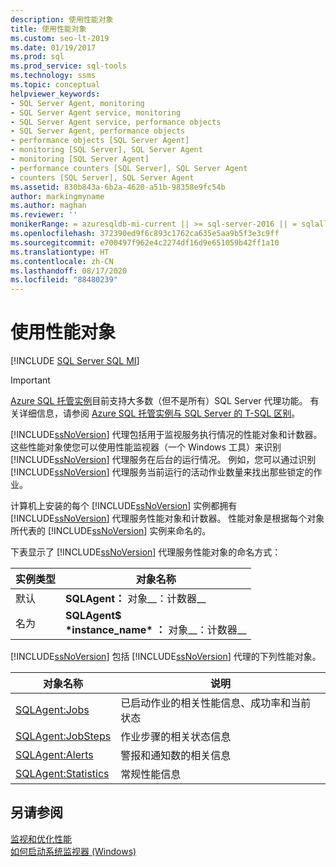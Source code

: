```yaml
---
description: 使用性能对象
title: 使用性能对象
ms.custom: seo-lt-2019
ms.date: 01/19/2017
ms.prod: sql
ms.prod_service: sql-tools
ms.technology: ssms
ms.topic: conceptual
helpviewer_keywords:
- SQL Server Agent, monitoring
- SQL Server Agent service, monitoring
- SQL Server Agent service, performance objects
- SQL Server Agent, performance objects
- performance objects [SQL Server Agent]
- monitoring [SQL Server], SQL Server Agent
- monitoring [SQL Server Agent]
- performance counters [SQL Server], SQL Server Agent
- counters [SQL Server], SQL Server Agent
ms.assetid: 830b843a-6b2a-4620-a51b-98358e9fc54b
author: markingmyname
ms.author: maghan
ms.reviewer: ''
monikerRange: = azuresqldb-mi-current || >= sql-server-2016 || = sqlallproducts-allversions
ms.openlocfilehash: 372390ed9f6c893c1762ca635e5aa9b5f3e3c9ff
ms.sourcegitcommit: e700497f962e4c2274df16d9e651059b42ff1a10
ms.translationtype: HT
ms.contentlocale: zh-CN
ms.lasthandoff: 08/17/2020
ms.locfileid: "88480239"
---
```

# <a name="use-performance-objects"></a>使用性能对象
[!INCLUDE [SQL Server SQL MI](../../includes/applies-to-version/sql-asdbmi.md)]

> [!IMPORTANT]  
> [Azure SQL 托管实例](https://docs.microsoft.com/azure/sql-database/sql-database-managed-instance)目前支持大多数（但不是所有）SQL Server 代理功能。 有关详细信息，请参阅 [Azure SQL 托管实例与 SQL Server 的 T-SQL 区别](https://docs.microsoft.com/azure/sql-database/sql-database-managed-instance-transact-sql-information#sql-server-agent)。

[!INCLUDE[ssNoVersion](../../includes/ssnoversion-md.md)] 代理包括用于监视服务执行情况的性能对象和计数器。 这些性能对象使您可以使用性能监视器（一个 Windows 工具）来识别 [!INCLUDE[ssNoVersion](../../includes/ssnoversion-md.md)] 代理服务在后台的运行情况。 例如，您可以通过识别 [!INCLUDE[ssNoVersion](../../includes/ssnoversion-md.md)] 代理服务当前运行的活动作业数量来找出那些锁定的作业。  
  
计算机上安装的每个 [!INCLUDE[ssNoVersion](../../includes/ssnoversion-md.md)] 实例都拥有 [!INCLUDE[ssNoVersion](../../includes/ssnoversion-md.md)] 代理服务性能对象和计数器。 性能对象是根据每个对象所代表的 [!INCLUDE[ssNoVersion](../../includes/ssnoversion-md.md)] 实例来命名的。  
  
下表显示了 [!INCLUDE[ssNoVersion](../../includes/ssnoversion-md.md)] 代理服务性能对象的命名方式：  
  
|实例类型|对象名称|  
|-----------------|---------------|  
|默认|**SQLAgent：** 对象__：计数器__|  
|名为|**SQLAgent$**<br /> **&#42;instance_name&#42; ：** 对象__：计数器__|  
  
[!INCLUDE[ssNoVersion](../../includes/ssnoversion-md.md)] 包括 [!INCLUDE[ssNoVersion](../../includes/ssnoversion-md.md)] 代理的下列性能对象。  
  
|对象名称|说明|  
|---------------|---------------|  
|[SQLAgent:Jobs](../../relational-databases/performance-monitor/sql-server-agent-jobs-object.md)|已启动作业的相关性能信息、成功率和当前状态|  
|[SQLAgent:JobSteps](../../relational-databases/performance-monitor/sql-server-agent-jobsteps-object.md)|作业步骤的相关状态信息|  
|[SQLAgent:Alerts](../../relational-databases/performance-monitor/sql-server-agent-alerts-object.md)|警报和通知数的相关信息|  
|[SQLAgent:Statistics](../../relational-databases/performance-monitor/sql-server-agent-statistics-object.md)|常规性能信息|  
  
## <a name="see-also"></a>另请参阅  
[监视和优化性能](../../relational-databases/performance/monitor-and-tune-for-performance.md)  
[如何启动系统监视器 (Windows)](https://msdn.microsoft.com/5e51bb79-5737-470b-9c47-fac330c001c5)  
  
